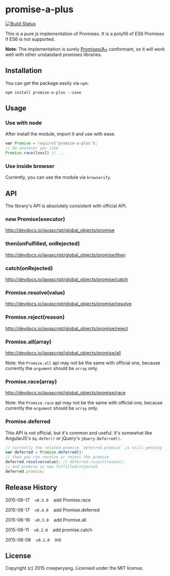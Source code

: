 # promise-a-plus

[![Build Status](https://travis-ci.org/creeperyang/promise-a-plus.svg?branch=master)](https://travis-ci.org/creeperyang/promise-a-plus)

This is a pure js implementation of Promises. It is a polyfill of ES6 Promises if ES6 is not supported.

**Note**: The implementation is surely [Promises/A+](https://promisesaplus.com/) conformant, so it will work well with other unstandard promises libraries.

## Installation

You can get the package easily via `npm`:

```shell
npm install promise-a-plus --save
```

## Usage

### Use with node

After install the module, import it and use with ease.

```js
var Promise = require('promise-a-plus');
// do whatever you like
Promise.race([xxx]) // ...
```

### Use inside browser

Currently, you can use the module via `browserify`.

## API

The library's API is absolutely consistent with official API.

### new Promise(executor)

<http://devdocs.io/javascript/global_objects/promise>

### then(onFulfilled, onRejected)

<http://devdocs.io/javascript/global_objects/promise/then>

### catch(onRejected)

<http://devdocs.io/javascript/global_objects/promise/catch>


### Promise.resolve(value)

<http://devdocs.io/javascript/global_objects/promise/resolve>

### Promise.reject(reason)

<http://devdocs.io/javascript/global_objects/promise/reject>

### Promise.all(array)

<http://devdocs.io/javascript/global_objects/promise/all>

Note: the `Promise.all` api may not be the same with official one, because currently the `argument` should be `array` only.

### Promise.race(array)

<http://devdocs.io/javascript/global_objects/promise/race>

Note: the `Promise.race` api may not be the same with official one, because currently the `argument` should be `array` only.

### Promise.deferred

This API is not official, but it's common and useful. It's somewhat like AngularJS's `$q.defer()` or jQuery's `jQuery.Deferred()`.

```js
// currently the related promise `deferred.promise` is still pending
var deferred = Promise.deferred();
// then you can resolve or reject the promise
deferred.resolve(value); // deferred.reject(reason);
// and promise is now fulfilled/rejected
deferred.promise;
```


## Release History

2015-06-17&nbsp;&nbsp;&nbsp;&nbsp;`v0.5.0`&nbsp;&nbsp;&nbsp;&nbsp;add Promise.race

2015-06-17&nbsp;&nbsp;&nbsp;&nbsp;`v0.4.0`&nbsp;&nbsp;&nbsp;&nbsp;add Promise.deferred

2015-06-16&nbsp;&nbsp;&nbsp;&nbsp;`v0.3.0`&nbsp;&nbsp;&nbsp;&nbsp;add Promise.all

2015-06-11&nbsp;&nbsp;&nbsp;&nbsp;`v0.2.0`&nbsp;&nbsp;&nbsp;&nbsp;add promise.catch

2015-06-08&nbsp;&nbsp;&nbsp;&nbsp;`v0.1.0`&nbsp;&nbsp;&nbsp;&nbsp;init


## License
Copyright (c) 2015 creeperyang. Licensed under the MIT license.